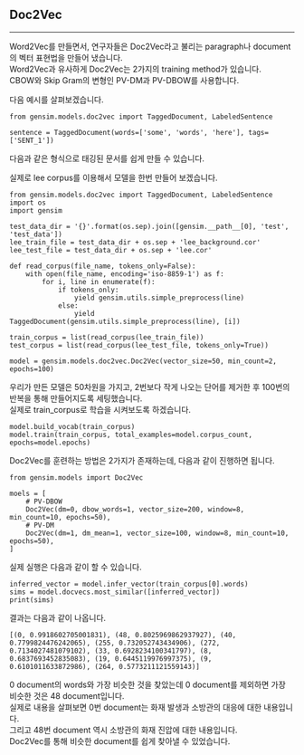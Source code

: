 ## Doc2Vec
---

Word2Vec를 만들면서, 연구자들은 Doc2Vec라고 불리는 paragraph나 document의 벡터 표현법을 만들어 냈습니다.   
Word2Vec과 유사하게 Doc2Vec는 2가지의 training method가 있습니다.   
CBOW와 Skip Gram의 변형인 PV-DM과 PV-DBOW를 사용합니다.   

다음 예시를 살펴보겠습니다.   

```
from gensim.models.doc2vec import TaggedDocument, LabeledSentence

sentence = TaggedDocument(words=['some', 'words', 'here'], tags=['SENT_1'])
```

다음과 같은 형식으로 태깅된 문서를 쉽게 만들 수 있습니다.   

실제로 lee corpus를 이용해서 모델을 한번 만들어 보겠습니다.   

```
from gensim.models.doc2vec import TaggedDocument, LabeledSentence
import os
import gensim

test_data_dir = '{}'.format(os.sep).join([gensim.__path__[0], 'test', 'test_data'])
lee_train_file = test_data_dir + os.sep + 'lee_background.cor'
lee_test_file = test_data_dir + os.sep + 'lee.cor'

def read_corpus(file_name, tokens_only=False):
    with open(file_name, encoding='iso-8859-1') as f:
        for i, line in enumerate(f):
            if tokens_only:
                yield gensim.utils.simple_preprocess(line)
            else:
                yield TaggedDocument(gensim.utils.simple_preprocess(line), [i])

train_corpus = list(read_corpus(lee_train_file))
test_corpus = list(read_corpus(lee_test_file, tokens_only=True))

model = gensim.models.doc2vec.Doc2Vec(vector_size=50, min_count=2, epochs=100)
```

우리가 만든 모델은 50차원을 가지고, 2번보다 작게 나오는 단어를 제거한 후 100번의 반복을 통해 만들어지도록 세팅했습니다.   
실제로 train_corpus로 학습을 시켜보도록 하겠습니다.   

```
model.build_vocab(train_corpus)
model.train(train_corpus, total_examples=model.corpus_count, epochs=model.epochs)
```

Doc2Vec를 훈련하는 방법은 2가지가 존재하는데, 다음과 같이 진행하면 됩니다.   

```
from gensim.models import Doc2Vec

moels = [
    # PV-DBOW
    Doc2Vec(dm=0, dbow_words=1, vector_size=200, window=8, min_count=10, epochs=50),
    # PV-DM
    Doc2Vec(dm=1, dm_mean=1, vector_size=100, window=8, min_count=10, epochs=50),
]
```

실제 실행은 다음과 같이 할 수 있습니다.   

```
inferred_vector = model.infer_vector(train_corpus[0].words)
sims = model.docvecs.most_similar([inferred_vector])
print(sims)
```

결과는 다음과 같이 나옵니다.   

```
[(0, 0.9918602705001831), (48, 0.8025969862937927), (40, 0.7799824476242065), (255, 0.732052743434906), (272, 0.7134027481079102), (33, 0.6928234100341797), (8, 0.6837693452835083), (19, 0.6445119976997375), (9, 0.6101011633872986), (264, 0.5773211121559143)]
```

0 document의 words와 가장 비슷한 것을 찾았는데 0 document를 제외하면 가장 비슷한 것은 48 document입니다.   
실제로 내용을 살펴보면 0번 document는 화재 발생과 소방관의 대응에 대한 내용입니다.   
그리고 48번 document 역시 소방관의 화재 진압에 대한 내용입니다.   
Doc2Vec를 통해 비슷한 document를 쉽게 찾아낼 수 있었습니다.   
